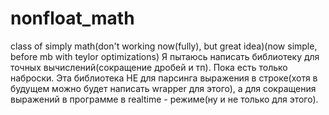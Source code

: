 # nonfloat_math
class of simply math(don't working now(fully), but great idea)(now simple, before mb with teylor optimizations)
Я пытаюсь написать библиотеку для точных вычислений(сокращение дробей и тп).
 Пока есть только наброски.
 Эта библиотека НЕ для парсинга выражения в строке(хотя в будущем можно будет написать wrapper для этого), а для сокращения выражений в программе в realtime - режиме(ну и не только для этого).
